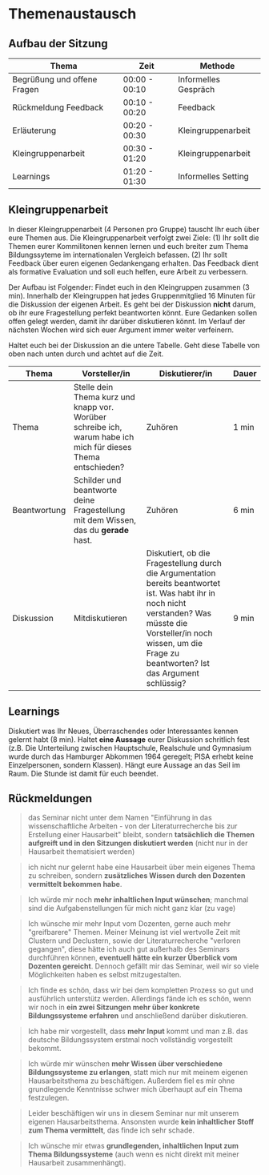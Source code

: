 # Themenaustausch

## Aufbau der Sitzung

| Thema		| Zeit		 |  Methode		|
| ---- 		| ----- | --- |
| Begrüßung und offene Fragen | 00:00 - 00:10 | Informelles Gespräch |
| Rückmeldung Feedback | 00:10 - 00:20 | Feedback |
| Erläuterung | 00:20 - 00:30 | Kleingruppenarbeit |
| Kleingruppenarbeit | 00:30 - 01:20 | Kleingruppenarbeit |
| Learnings | 01:20 - 01:30 | Informelles Setting |

## Kleingruppenarbeit

In dieser Kleingruppenarbeit (4 Personen pro Gruppe) tauscht Ihr euch über eure Themen aus. Die Kleingruppenarbeit verfolgt zwei Ziele: (1) Ihr sollt die Themen eurer Kommilitonen kennen lernen und euch breiter zum Thema Bildungssyteme im internationalen Vergleich befassen. (2) Ihr sollt Feedback über euren eigenen Gedankengang erhalten. Das Feedback dient als formative Evaluation und soll euch helfen, eure Arbeit zu verbessern.

Der Aufbau ist Folgender: Findet euch in den Kleingruppen zusammen (3 min). Innerhalb der Kleingruppen hat jedes Gruppenmitglied 16 Minuten für die Diskussion der eigenen Arbeit. Es geht bei der Diskussion **nicht** darum, ob ihr eure Fragestellung perfekt beantworten könnt. Eure Gedanken sollen offen gelegt werden, damit ihr darüber diskutieren könnt. Im Verlauf der nächsten Wochen wird sich euer Argument immer weiter verfeinern. 

Haltet euch bei der Diskussion an die untere Tabelle. Geht diese Tabelle von oben nach unten durch und achtet auf die Zeit.


| Thema		| Vorsteller/in		 |  Diskutierer/in		| Dauer |
| ---- 		| ----- | --- | --- | 
| Thema | Stelle dein Thema kurz und knapp vor. Worüber schreibe ich, warum habe ich mich für dieses Thema entschieden? | Zuhören | 1 min |
| Beantwortung | Schilder und beantworte deine Fragestellung mit dem Wissen, das du **gerade** hast. | Zuhören | 6 min |
| Diskussion | Mitdiskutieren | Diskutiert, ob die Fragestellung durch die Argumentation bereits beantwortet ist. Was habt ihr in noch nicht verstanden? Was müsste die Vorsteller/in noch wissen, um die Frage zu beantworten? Ist das Argument schlüssig? | 9 min |

## Learnings

Diskutiert was Ihr Neues, Überraschendes oder Interessantes kennen gelernt habt (8 min). Haltet **eine Aussage** eurer Diskussion schritlich fest (z.B. Die Unterteilung zwischen Hauptschule, Realschule und Gymnasium wurde durch das Hamburger Abkommen 1964 geregelt; PISA erhebt keine Einzelpersonen, sondern Klassen). Hängt eure Aussage an das Seil im Raum. Die Stunde ist damit für euch beendet.

## Rückmeldungen

> das Seminar nicht unter dem Namen "Einführung in das wissenschaftliche Arbeiten - von der Literaturrecherche bis zur Erstellung einer Hausarbeit" bleibt, sondern **tatsächlich die Themen aufgreift und in den Sitzungen diskutiert werden** (nicht nur in der Hausarbeit thematisiert werden)


> ich nicht nur gelernt habe eine Hausarbeit über mein eigenes Thema zu schreiben, sondern **zusätzliches Wissen durch den Dozenten vermittelt bekommen habe**.


> Ich würde mir noch **mehr inhaltlichen Input wünschen**; manchmal sind die Aufgabenstellungen für mich nicht ganz klar (zu vage)


> Ich wünsche mir mehr Input vom Dozenten, gerne auch mehr "greifbarere" Themen. Meiner Meinung ist viel wertvolle Zeit mit Clustern und Declustern, sowie der Literaturrecherche "verloren gegangen", diese hätte ich auch gut außerhalb des Seminars durchführen können, **eventuell hätte ein kurzer Überblick vom Dozenten gereicht**. Dennoch gefällt mir das Seminar, weil wir so viele Möglichkeiten haben es selbst mitzugestalten.


> Ich finde es schön, dass wir bei dem kompletten Prozess so gut und ausführlich unterstütz werden. Allerdings fände ich es schön, wenn wir noch in **ein zwei Sitzungen mehr über konkrete Bildungssysteme erfahren** und anschließend darüber diskutieren.


> Ich habe mir vorgestellt, dass **mehr Input** kommt und man z.B. das deutsche Bildungssystem erstmal noch vollständig vorgestellt bekommt.


> Ich würde mir wünschen **mehr Wissen über verschiedene Bildungssysteme zu erlangen**, statt mich nur mit meinem eigenen Hausarbeitsthema zu beschäftigen. Außerdem fiel es mir ohne grundlegende Kenntnisse schwer mich überhaupt auf ein Thema festzulegen.


> Leider beschäftigen wir uns in diesem Seminar nur mit unserem eigenen Hausarbeitsthema. Ansonsten wurde **kein inhaltlicher Stoff zum Thema vermittelt**, das finde ich sehr schade. 


> Ich wünsche mir etwas **grundlegenden, inhaltlichen Input zum Thema Bildungssysteme** (auch wenn es nicht direkt mit meiner Hausarbeit zusammenhängt).